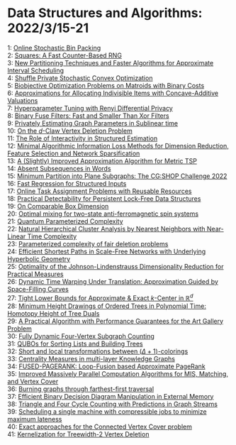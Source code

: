 # Data Structures and Algorithms: 2022/3/15-21  
1: [Online Stochastic Bin Packing](https://doi.org/10.48550/arXiv.1211.2687)  
2: [Squares: A Fast Counter-Based RNG](https://doi.org/10.48550/arXiv.2004.06278)  
3: [New Partitioning Techniques and Faster Algorithms for Approximate  Interval Scheduling](https://doi.org/10.48550/arXiv.2012.15002)  
4: [Shuffle Private Stochastic Convex Optimization](https://doi.org/10.48550/arXiv.2106.09805)  
5: [Biobjective Optimization Problems on Matroids with Binary Costs](https://doi.org/10.48550/arXiv.2108.00709)  
6: [Approximations for Allocating Indivisible Items with Concave-Additive  Valuations](https://doi.org/10.48550/arXiv.2109.00081)  
7: [Hyperparameter Tuning with Renyi Differential Privacy](https://doi.org/10.48550/arXiv.2110.03620)  
8: [Binary Fuse Filters: Fast and Smaller Than Xor Filters](https://doi.org/10.48550/arXiv.2201.01174)  
9: [Privately Estimating Graph Parameters in Sublinear time](https://doi.org/10.48550/arXiv.2202.05776)  
10: [On the $d$-Claw Vertex Deletion Problem](https://doi.org/10.48550/arXiv.2203.06766)  
11: [The Role of Interactivity in Structured Estimation](https://doi.org/10.48550/arXiv.2203.06870)  
12: [Minimal Algorithmic Information Loss Methods for Dimension Reduction,  Feature Selection and Network Sparsification](https://doi.org/10.48550/arXiv.1802.05843)  
13: [A (Slightly) Improved Approximation Algorithm for Metric TSP](https://doi.org/10.48550/arXiv.2007.01409)  
14: [Absent Subsequences in Words](https://doi.org/10.48550/arXiv.2108.13968)  
15: [Minimum Partition into Plane Subgraphs: The CG:SHOP Challenge 2022](https://doi.org/10.48550/arXiv.2203.07444)  
16: [Fast Regression for Structured Inputs](https://doi.org/10.48550/arXiv.2203.07557)  
17: [Online Task Assignment Problems with Reusable Resources](https://doi.org/10.48550/arXiv.2203.07605)  
18: [Practical Detectability for Persistent Lock-Free Data Structures](https://doi.org/10.48550/arXiv.2203.07621)  
19: [On Comparable Box Dimension](https://doi.org/10.48550/arXiv.2203.07686)  
20: [Optimal mixing for two-state anti-ferromagnetic spin systems](https://doi.org/10.48550/arXiv.2203.07771)  
21: [Quantum Parameterized Complexity](https://doi.org/10.48550/arXiv.2203.08002)  
22: [Natural Hierarchical Cluster Analysis by Nearest Neighbors with  Near-Linear Time Complexity](https://doi.org/10.48550/arXiv.2203.08027)  
23: [Parameterized complexity of fair deletion problems](https://doi.org/10.48550/arXiv.1605.07959)  
24: [Efficient Shortest Paths in Scale-Free Networks with Underlying  Hyperbolic Geometry](https://doi.org/10.48550/arXiv.1805.03253)  
25: [Optimality of the Johnson-Lindenstrauss Dimensionality Reduction for  Practical Measures](https://doi.org/10.48550/arXiv.2107.06626)  
26: [Dynamic Time Warping Under Translation: Approximation Guided by  Space-Filling Curves](https://doi.org/10.48550/arXiv.2203.07898)  
27: [Tight Lower Bounds for Approximate & Exact $k$-Center in $\mathbb{R}^d$](https://doi.org/10.48550/arXiv.2203.08328)  
28: [Minimum Height Drawings of Ordered Trees in Polynomial Time: Homotopy  Height of Tree Duals](https://doi.org/10.48550/arXiv.2203.08364)  
29: [A Practical Algorithm with Performance Guarantees for the Art Gallery  Problem](https://doi.org/10.48550/arXiv.2007.06920)  
30: [Fully Dynamic Four-Vertex Subgraph Counting](https://doi.org/10.48550/arXiv.2106.15524)  
31: [QUBOs for Sorting Lists and Building Trees](https://doi.org/10.48550/arXiv.2203.08815)  
32: [Short and local transformations between ($\Delta+1$)-colorings](https://doi.org/10.48550/arXiv.2203.08885)  
33: [Centrality Measures in multi-layer Knowledge Graphs](https://doi.org/10.48550/arXiv.2203.09219)  
34: [FUSED-PAGERANK: Loop-Fusion based Approximate PageRank](https://doi.org/10.48550/arXiv.2203.09284)  
35: [Improved Massively Parallel Computation Algorithms for MIS, Matching,  and Vertex Cover](https://doi.org/10.48550/arXiv.1802.08237)  
36: [Burning graphs through farthest-first traversal](https://doi.org/10.48550/arXiv.2011.15019)  
37: [Efficient Binary Decision Diagram Manipulation in External Memory](https://doi.org/10.48550/arXiv.2104.12101)  
38: [Triangle and Four Cycle Counting with Predictions in Graph Streams](https://doi.org/10.48550/arXiv.2203.09572)  
39: [Scheduling a single machine with compressible jobs to minimize maximum  lateness](https://doi.org/10.48550/arXiv.2203.09800)  
40: [Exact approaches for the Connected Vertex Cover problem](https://doi.org/10.48550/arXiv.2203.09868)  
41: [Kernelization for Treewidth-2 Vertex Deletion](https://doi.org/10.48550/arXiv.2203.10070)  